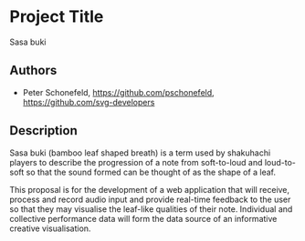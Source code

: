 # Project Title
Sasa buki

## Authors
- Peter Schonefeld, https://github.com/pschonefeld, https://github.com/svg-developers 

## Description

Sasa buki (bamboo leaf shaped breath) is a term used by shakuhachi players to describe the  progression of a note from soft-to-loud and loud-to-soft so that the sound formed can be thought of as the shape of a leaf.  

This proposal is for the development of a web application that will receive, process and record audio input and provide real-time feedback to the user so that they may visualise the leaf-like qualities of their note. Individual and collective performance data will form the data source of an informative creative visualisation.
